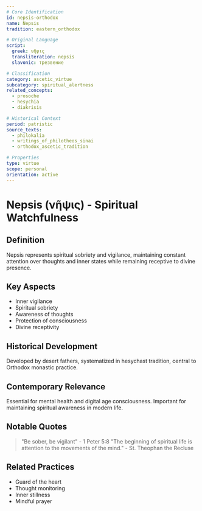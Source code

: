 ```yaml
---
# Core Identification
id: nepsis-orthodox
name: Nepsis
tradition: eastern_orthodox

# Original Language
script:
  greek: νῆψις
  transliteration: nepsis
  slavonic: трезвение

# Classification
category: ascetic_virtue
subcategory: spiritual_alertness
related_concepts:
  - prosoche
  - hesychia
  - diakrisis

# Historical Context
period: patristic
source_texts:
  - philokalia
  - writings_of_philotheos_sinai
  - orthodox_ascetic_tradition

# Properties
type: virtue
scope: personal
orientation: active
---
```


# Nepsis (νῆψις) - Spiritual Watchfulness

## Definition
Nepsis represents spiritual sobriety and vigilance, maintaining constant attention over thoughts and inner states while remaining receptive to divine presence.

## Key Aspects
- Inner vigilance
- Spiritual sobriety
- Awareness of thoughts
- Protection of consciousness
- Divine receptivity

## Historical Development
Developed by desert fathers, systematized in hesychast tradition, central to Orthodox monastic practice.

## Contemporary Relevance
Essential for mental health and digital age consciousness. Important for maintaining spiritual awareness in modern life.

## Notable Quotes
> "Be sober, be vigilant" - 1 Peter 5:8
> "The beginning of spiritual life is attention to the movements of the mind." - St. Theophan the Recluse

## Related Practices
- Guard of the heart
- Thought monitoring
- Inner stillness
- Mindful prayer